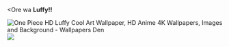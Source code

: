 <Ore wa **Luffy!!**

<!--
**lpbahia/lpbahia** is a ✨ _special_ ✨ repository because its `README.md` (this file) appears on your GitHub profile.

Here are some ideas to get you started:

- 🔭 I’m currently working on ...
- 🌱 I’m currently learning ...
- 👯 I’m looking to collaborate on ...
- 🤔 I’m looking for help with ...
- 💬 Ask me about ...
- 📫 How to reach me: ...
- 😄 Pronouns: ...
- ⚡ Fun fact: ...
-->
![One Piece HD Luffy Cool Art Wallpaper, HD Anime 4K Wallpapers, Images and Background - Wallpapers Den](https://github.com/lpbahia/lpbahia/assets/170575108/c07db1d2-c1c1-47db-9b26-91dc3c91a056)
![](link)
